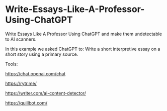 # Write-Essays-Like-A-Professor-Using-ChatGPT
Write Essays Like A Professor Using ChatGPT and make them undetectable to AI scanners.

In this example we asked ChatGPT to: Write a short interpretive essay on a short story using a primary source.

Tools:

https://chat.openai.com/chat

https://rytr.me/

https://writer.com/ai-content-detector/

https://quillbot.com/
